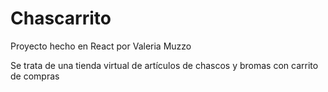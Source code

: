 # Chascarrito

Proyecto hecho en React por Valeria Muzzo

Se trata de una tienda virtual de artículos de chascos y bromas con carrito de compras
